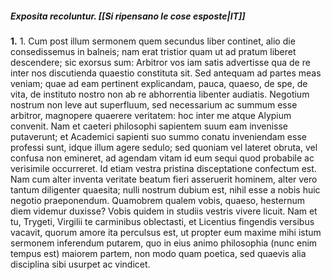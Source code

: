 ##### Exposita recoluntur. [[Si ripensano le cose esposte|IT]]

**1.** 1. Cum post illum sermonem quem secundus liber continet, alio die consedissemus in balneis; nam erat tristior quam ut ad pratum liberet descendere; sic exorsus sum: Arbitror vos iam satis advertisse qua de re inter nos discutienda quaestio constituta sit. Sed antequam ad partes meas veniam; quae ad eam pertinent explicandam, pauca, quaeso, de spe, de vita, de instituto nostro non ab re abhorrentia libenter audiatis. Negotium nostrum non leve aut superfluum, sed necessarium ac summum esse arbitror, magnopere quaerere veritatem: hoc inter me atque Alypium convenit. Nam et caeteri philosophi sapientem suum eam invenisse putaverunt; et Academici sapienti suo summo conatu inveniendam esse professi sunt, idque illum agere sedulo; sed quoniam vel lateret obruta, vel confusa non emineret, ad agendam vitam id eum sequi quod probabile ac verisimile occurreret. Id etiam vestra pristina disceptatione confectum est. Nam cum alter inventa veritate beatum fieri asseruerit hominem, alter vero tantum diligenter quaesita; nulli nostrum dubium est, nihil esse a nobis huic negotio praeponendum. Quamobrem qualem vobis, quaeso, hesternum diem videmur duxisse? Vobis quidem in studiis vestris vivere licuit. Nam et tu, Trygeti, Virgilii te carminibus oblectasti, et Licentius fingendis versibus vacavit, quorum amore ita perculsus est, ut propter eum maxime mihi istum sermonem inferendum putarem, quo in eius animo philosophia (nunc enim tempus est) maiorem partem, non modo quam poetica, sed quaevis alia disciplina sibi usurpet ac vindicet.








